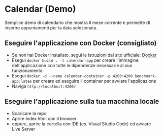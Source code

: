 # Calendar (Demo)

Semplice demo di calendario che mostra il mese corrente e permette di inserire appuntamenti per la data selezionata.

## Eseguire l'applicazione con Docker (consigliato)

- Se non hai Docker installato, segui le istruzioni dal sito ufficiale: [Docker](https://docs.docker.com/desktop/)
- Esegui `docker build . -t calendar-app` per creare l'immagine dell'applicazione con tutte le dipendenze necessarie al suo funzionamento
- Esegui `docker -d --name calendar-container -p 4200:4200 benchmark-app:lates` per creare ed eseguire il container per avviare l'applicazione
- Naviga `http://localhost:4200/`

## Eseguire l'applicazione sulla tua macchina locale

- Scaricare la repo
- Aprire index.html con il browser
- oppure, aprire la cartella con IDE (es. Visual Studio Code) ed avviare Live Server
